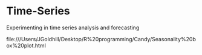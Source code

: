 # Time-Series
Experimenting in time series analysis and forecasting

file:///Users/JGoldhill/Desktop/R%20programming/Candy/Seasonality%20box%20plot.html
